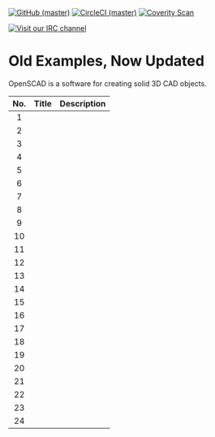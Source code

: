 [![GitHub (master)](https://img.shields.io/github/checks-status/openscad/openscad/master.svg?logo=github&label=build&logoColor=black&colorA=f9d72c&style=plastic)](https://github.com/openscad/openscad/actions)
[![CircleCI (master)](https://img.shields.io/circleci/project/github/openscad/openscad/master.svg?logo=circleci&logoColor=black&colorA=f9d72c&style=plastic)](https://circleci.com/gh/openscad/openscad/tree/master)
[![Coverity Scan](https://img.shields.io/coverity/scan/2510.svg?colorA=f9d72c&logoColor=black&style=plastic)](https://scan.coverity.com/projects/2510)

[![Visit our IRC channel](https://kiwiirc.com/buttons/irc.libera.chat/openscad.png)](https://kiwiirc.com/client/irc.libera.chat/#openscad)

# Old Examples, Now Updated
<p>OpenSCAD is a software for creating solid 3D CAD objects.</p>


No. | Title | Description
:---:| --- | ---
1 | |
2 | |
3 | |
4 | |
5 | |
6 | |
7 | |
8 | |
9 | |
10 | |
11 | |
12 | |
13 | |
14 | |
15 | |
16 | |
17 | |
18 | |
19 | |
20 | |
21 | |
22 | |
23 | |
24 | |

